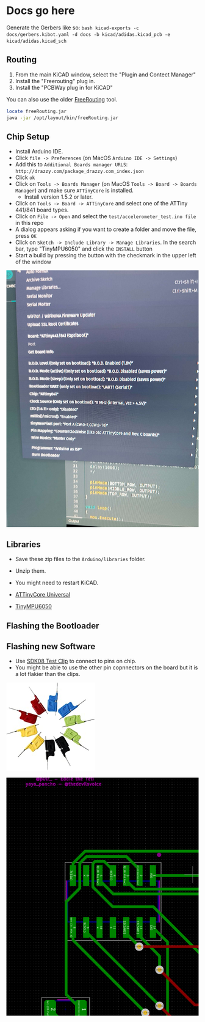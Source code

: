 # Docs go here

Generate the Gerbers like so:
`bash kicad-exports -c docs/gerbers.kibot.yaml -d docs -b kicad/adidas.kicad_pcb -e kicad/adidas.kicad_sch`

## Routing

1. From the main KiCAD window, select the "Plugin and Contect Manager"
2. Install the "Freerouting" plug in.
3. Install the "PCBWay plug in for KiCAD"

You can also use the older [FreeRouting](https://github.com/freerouting/freerouting) tool.

```sh
locate freeRouting.jar
java -jar /opt/layout/bin/freeRouting.jar
```

## Chip Setup

- Install Arduino IDE.
- Click `file -> Preferences` (on MacOS `Arduino IDE -> Settings`)
- Add this to `Additional Boards manager URLS`: `http://drazzy.com/package_drazzy.com_index.json`
- Click `ok`
- Click on `Tools -> Boards Manager` (on MacOS `Tools -> Board -> Boards Manager`) and make sure
  `ATTinyCore` is installed.
  - Install version 1.5.2 or later.
- Click on `Tools -> Board -> ATTinyCore` and select one of the ATTiny 441/841 board types.
- Click on `File -> Open` and select the `test/accelerometer_test.ino file` in this repo
- A dialog appears asking if you want to create a folder and move the file, press `OK`
- Click on `Sketch -> Include Library -> Manage Libraries`. In the search bar, type "TinyMPU6050"
  and click the `INSTALL` button
- Start a build by pressing the button with the checkmark in the upper left of the window

![Board Settings](images/20230513_213218.jpg?raw=true)

## Libraries

- Save these zip files to the `Arduino/libraries` folder.
- Unzip them.
- You might need to restart KiCAD.

- [ATTinyCore Universal](https://github.com/SpenceKonde/ATTinyCore)
- [TinyMPU6050](https://github.com/gabriel-milan/TinyMPU6050)

## Flashing the Bootloader

## Flashing new Software

- Use [SDK08 Test Clip](https://www.amazon.com/SDK08-Ultra-Small-Micro-Adapters/dp/B0B4DHVDRV/) to connect to pins on chip.
- You might be able to use the other pin copnnectors on the board but it is a lot flakier than the clips.

![Chip pins](https://github.com/DEAD10C5/badge-project-template/blob/main/pcb/docs/images/clip.jpg?raw=true)

![chip](https://github.com/DEAD10C5/badge-2023-tri-poloski/blob/main/pcb/docs/images/T-U23W61080A/BACK-ATTTINY.png?raw=true)
